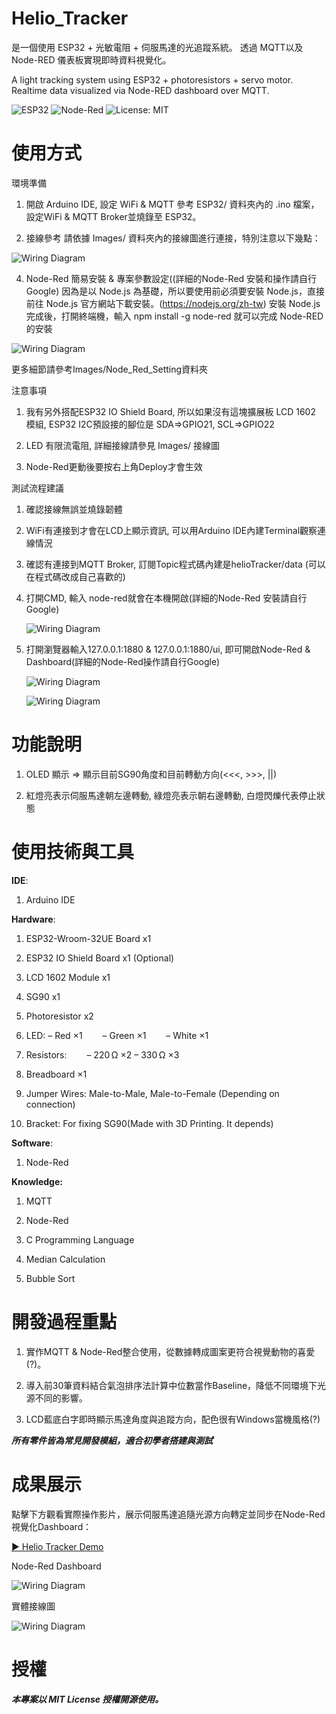 # Helio_Tracker

是一個使用 ESP32 + 光敏電阻 + 伺服馬達的光追蹤系統。
透過 MQTT以及Node-RED 儀表板實現即時資料視覺化。

A light tracking system using ESP32 + photoresistors + servo motor.  
Realtime data visualized via Node-RED dashboard over MQTT.

![ESP32](https://img.shields.io/badge/Platform-ESP32-blue)
![Node-Red](https://img.shields.io/badge/Dashboard-Node--Red-red)
![License: MIT](https://img.shields.io/badge/License-MIT-yellow)

# 使用方式

環境準備
1. 開啟 Arduino IDE, 設定 WiFi & MQTT
參考 ESP32/ 資料夾內的 .ino 檔案，設定WiFi & MQTT Broker並燒錄至 ESP32。

2. 接線參考
請依據 Images/ 資料夾內的接線圖進行連接，特別注意以下幾點：

![Wiring Diagram](Images/Helio_Tracker_接線圖.png)

4. Node-Red 簡易安裝 & 專案參數設定((詳細的Node-Red 安裝和操作請自行Google)
因為是以 Node.js 為基礎，所以要使用前必須要安裝 Node.js，直接前往 Node.js 官方網站下載安裝。(https://nodejs.org/zh-tw)
安裝 Node.js 完成後，打開終端機，輸入 npm install -g node-red 就可以完成 Node-RED 的安裝

![Wiring Diagram](Images/Node_Red_Setting/Node_Red_Component.png)

更多細節請參考Images/Node_Red_Setting資料夾

注意事項

1. 我有另外搭配ESP32 IO Shield Board, 所以如果沒有這塊擴展板
LCD 1602 模組, ESP32 I2C預設接的腳位是 SDA=>GPIO21, SCL=>GPIO22
  
2. LED 有限流電阻, 
詳細接線請參見 Images/ 接線圖

3. Node-Red更動後要按右上角Deploy才會生效

測試流程建議

1. 確認接線無誤並燒錄韌體

2. WiFi有連接到才會在LCD上顯示資訊, 可以用Arduino IDE內建Terminal觀察連線情況

3. 確認有連接到MQTT Broker, 訂閱Topic程式碼內建是helioTracker/data (可以在程式碼改成自己喜歡的)

4. 打開CMD, 輸入 node-red就會在本機開啟(詳細的Node-Red 安裝請自行Google)
   
   ![Wiring Diagram](Images/Node-Red_開啟.png)

5. 打開瀏覽器輸入127.0.0.1:1880 & 127.0.0.1:1880/ui, 即可開啟Node-Red & Dashboard(詳細的Node-Red操作請自行Google)
   
   ![Wiring Diagram](Images/Node-Red_Chrome.png)
   
   ![Wiring Diagram](Images/Node-Red_Dashbpard.png)

# 功能說明

1. OLED 顯示 => 顯示目前SG90角度和目前轉動方向(<<<, >>>, ||)

2. 紅燈亮表示伺服馬達朝左邊轉動, 綠燈亮表示朝右邊轉動, 白燈閃爍代表停止狀態

# 使用技術與工具

**IDE**: 
   
1. Arduino IDE

**Hardware**: 

1. ESP32-Wroom-32UE Board x1

2. ESP32 IO Shield Board x1 (Optional)
 
3. LCD 1602 Module x1
 
4. SG90 x1
 
5. Photoresistor x2
 
6. LED:
    – Red ×1
    – Green ×1
    – White ×1

7. Resistors:
    – 220 Ω ×2
    – 330 Ω ×3

8. Breadboard ×1

9. Jumper Wires: Male-to-Male, Male-to-Female (Depending on connection)

10. Bracket: For fixing SG90(Made with 3D Printing. It depends) 

**Software**:

1. Node-Red

**Knowledge:**

1. MQTT

2. Node-Red 
   
3. C Programming Language

4. Median Calculation

5. Bubble Sort

# 開發過程重點

1. 實作MQTT & Node-Red整合使用，從數據轉成圖案更符合視覺動物的喜愛(?)。

2. 導入前30筆資料結合氣泡排序法計算中位數當作Baseline，降低不同環境下光源不同的影響。

3. LCD藍底白字即時顯示馬達角度與追蹤方向，配色很有Windows當機風格(?) 

***所有零件皆為常見開發模組，適合初學者搭建與測試***

# 成果展示

點擊下方觀看實際操作影片，展示伺服馬達追隨光源方向轉定並同步在Node-Red視覺化Dashboard：

[▶️ Helio Tracker Demo](https://youtu.be/vIxxufvUy7o)

Node-Red Dashboard

![Wiring Diagram](Images/Node-Red_UI.png)

實體接線圖

![Wiring Diagram](Images/Helio_Tracker_Wiring.jpg)

# 授權
***本專案以 MIT License 授權開源使用。***
